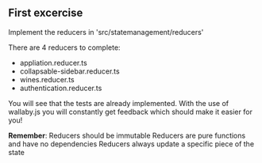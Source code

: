 ## First excercise

Implement the reducers in 'src/statemanagement/reducers'

There are 4 reducers to complete: 
- appliation.reducer.ts
- collapsable-sidebar.reducer.ts
- wines.reducer.ts
- authentication.reducer.ts

You will see that the tests are already implemented.
With the use of wallaby.js you will constantly get feedback which should make it easier for you!

**Remember**:
Reducers should be immutable
Reducers are pure functions and have no dependencies
Reducers always update a specific piece of the state
